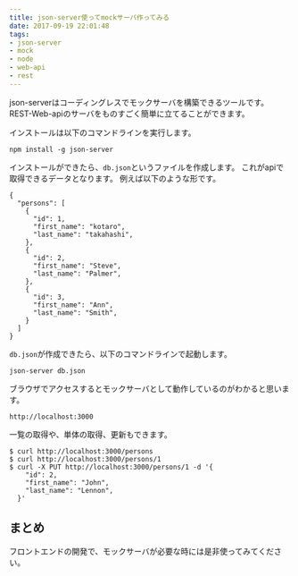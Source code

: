 ```yaml
---
title: json-server使ってmockサーバ作ってみる
date: 2017-09-19 22:01:48
tags:
- json-server
- mock
- node
- web-api
- rest
---
```


json-serverはコーディングレスでモックサーバを構築できるツールです。
REST-Web-apiのサーバをものすごく簡単に立てることができます。

インストールは以下のコマンドラインを実行します。

```
npm install -g json-server
```

インストールができたら、`db.json`というファイルを作成します。
これがapiで取得できるデータとなります。
例えば以下のような形です。
```
{
  "persons": [
    {
      "id": 1,
      "first_name": "kotaro",
      "last_name": "takahashi",
    },
    {
      "id": 2,
      "first_name": "Steve",
      "last_name": "Palmer",
    },
    {
      "id": 3,
      "first_name": "Ann",
      "last_name": "Smith",
    }
  ]
}
```

`db.json`が作成できたら、以下のコマンドラインで起動します。
```
json-server db.json
```

ブラウザでアクセスするとモックサーバとして動作しているのがわかると思います。

```
http://localhost:3000
```

一覧の取得や、単体の取得、更新もできます。
```
$ curl http://localhost:3000/persons
$ curl http://localhost:3000/persons/1
$ curl -X PUT http://localhost:3000/persons/1 -d '{
    "id": 2,
    "first_name": "John",
    "last_name": "Lennon",
  }'
```

## まとめ
フロントエンドの開発で、モックサーバが必要な時には是非使ってみてください。
